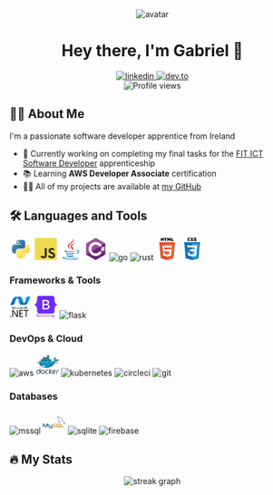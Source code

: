 <div align="center">
  <img
  src="https://api.dicebear.com/9.x/notionists/svg?seed=Andrea"
  alt="avatar" height="100" width="100"/>

  <h1>Hey there, I'm Gabriel 👋</h1>

  <div>
    <a href="https://linkedin.com/in/valentin-g-luchian-178652170">
      <img src="https://img.shields.io/static/v1?message=LinkedIn&logo=linkedin&label=&color=0077B5&logoColor=white&labelColor=&style=for-the-badge" height="25" alt="linkedin" />
    </a>
    <a href="https://dev.to/@gabi89luch">
      <img src="https://img.shields.io/static/v1?message=Dev.to&logo=dev.to&label=&color=0A0A0A&logoColor=white&labelColor=&style=for-the-badge" height="25" alt="dev.to" />
    </a>
  </div>

  <img src="https://komarev.com/ghpvc/?username=gabi89luch&label=Profile%20views&color=0e75b6&style=flat" alt="Profile views" />
</div>

## 👨‍💻 About Me

I'm a passionate software developer apprentice from Ireland

- 🔭 Currently working on completing my final tasks for the [FIT ICT Software Developer](https://fit.ie/course/fit-ict-associate-apprenticeship-software-developer/) apprenticeship
- 📚 Learning **AWS Developer Associate** certification
- 👨‍💻 All of my projects are available at [my GitHub](https://github.com/gabi89luch)

## 🛠 Languages and Tools

<div>
  <img src="https://raw.githubusercontent.com/devicons/devicon/master/icons/python/python-original.svg" alt="python" width="40" height="40"/>
  <img src="https://raw.githubusercontent.com/devicons/devicon/master/icons/javascript/javascript-original.svg" alt="javascript" width="40" height="40"/>
  <img src="https://raw.githubusercontent.com/devicons/devicon/master/icons/java/java-original.svg" alt="java" width="40" height="40"/>
  <img src="https://raw.githubusercontent.com/devicons/devicon/master/icons/csharp/csharp-original.svg" alt="csharp" width="40" height="40"/>
  <img src="https://cdn.jsdelivr.net/gh/devicons/devicon/icons/go/go-original-wordmark.svg" alt="go" width="40" height="40"/>
  <img src="https://cdn.jsdelivr.net/gh/devicons/devicon/icons/rust/rust-original.svg" alt="rust" width="40" height="40"/>
  <img src="https://raw.githubusercontent.com/devicons/devicon/master/icons/html5/html5-original-wordmark.svg" alt="html5" width="40" height="40"/>
  <img src="https://raw.githubusercontent.com/devicons/devicon/master/icons/css3/css3-original-wordmark.svg" alt="css3" width="40" height="40"/>
</div>

### Frameworks & Tools
<div>
  <img src="https://raw.githubusercontent.com/devicons/devicon/master/icons/dot-net/dot-net-original-wordmark.svg" alt="dotnet" width="40" height="40"/>
  <img src="https://raw.githubusercontent.com/devicons/devicon/master/icons/bootstrap/bootstrap-plain-wordmark.svg" alt="bootstrap" width="40" height="40"/>
  <img src="https://www.vectorlogo.zone/logos/pocoo_flask/pocoo_flask-icon.svg" alt="flask" width="40" height="40"/>
</div>

### DevOps & Cloud
<div>
  <img src="https://cdn.jsdelivr.net/gh/devicons/devicon/icons/amazonwebservices/amazonwebservices-line-wordmark.svg" alt="aws" width="40" height="40"/>
  <img src="https://raw.githubusercontent.com/devicons/devicon/master/icons/docker/docker-original-wordmark.svg" alt="docker" width="40" height="40"/>
  <img src="https://cdn.jsdelivr.net/gh/devicons/devicon/icons/kubernetes/kubernetes-plain.svg" alt="kubernetes" width="40" height="40"/>
  <img src="https://cdn.jsdelivr.net/gh/devicons/devicon/icons/circleci/circleci-plain.svg" alt="circleci" width="40" height="40"/>
  <img src="https://www.vectorlogo.zone/logos/git-scm/git-scm-icon.svg" alt="git" width="40" height="40"/>
</div>

### Databases
<div>
  <img src="https://www.svgrepo.com/show/303229/microsoft-sql-server-logo.svg" alt="mssql" width="40" height="40"/>
  <img src="https://raw.githubusercontent.com/devicons/devicon/master/icons/mysql/mysql-original-wordmark.svg" alt="mysql" width="40" height="40"/>
  <img src="https://www.vectorlogo.zone/logos/sqlite/sqlite-icon.svg" alt="sqlite" width="40" height="40"/>
  <img src="https://cdn.jsdelivr.net/gh/devicons/devicon/icons/firebase/firebase-plain-wordmark.svg" alt="firebase" width="40" height="40"/>
</div>

## 🔥 My Stats

<div align="center">
  <img src="https://streak-stats.demolab.com?user=gabi89luch&locale=en&mode=daily&theme=dark&hide_border=false&border_radius=5&order=3" height="220" alt="streak graph" />
</div>
